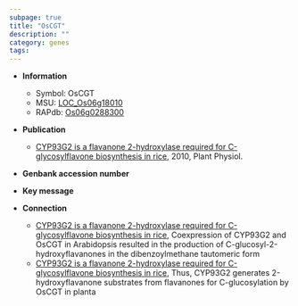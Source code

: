 ```yaml
---
subpage: true
title: "OsCGT"
description: ""
category: genes
tags: 
---
```


* **Information**  
    + Symbol: OsCGT  
    + MSU: [LOC_Os06g18010](http://rice.plantbiology.msu.edu/cgi-bin/ORF_infopage.cgi?orf=LOC_Os06g18010)  
    + RAPdb: [Os06g0288300](http://rapdb.dna.affrc.go.jp/viewer/gbrowse_details/irgsp1?name=Os06g0288300)  

* **Publication**  
    + [CYP93G2 is a flavanone 2-hydroxylase required for C-glycosylflavone biosynthesis in rice](http://www.ncbi.nlm.nih.gov/pubmed?term=CYP93G2+is+a+flavanone+2-hydroxylase+required+for+C-glycosylflavone+biosynthesis+in+rice%5BTitle%5D), 2010, Plant Physiol.

* **Genbank accession number**  

* **Key message**  

* **Connection**  
    + [CYP93G2 is a flavanone 2-hydroxylase required for C-glycosylflavone biosynthesis in rice](http://www.ncbi.nlm.nih.gov/pubmed?term=CYP93G2+is+a+flavanone+2-hydroxylase+required+for+C-glycosylflavone+biosynthesis+in+rice%5BTitle%5D), Coexpression of CYP93G2 and OsCGT in Arabidopsis resulted in the production of C-glucosyl-2-hydroxyflavanones in the dibenzoylmethane tautomeric form
    + [CYP93G2 is a flavanone 2-hydroxylase required for C-glycosylflavone biosynthesis in rice](http://www.ncbi.nlm.nih.gov/pubmed?term=CYP93G2+is+a+flavanone+2-hydroxylase+required+for+C-glycosylflavone+biosynthesis+in+rice%5BTitle%5D), Thus, CYP93G2 generates 2-hydroxyflavanone substrates from flavanones for C-glucosylation by OsCGT in planta



